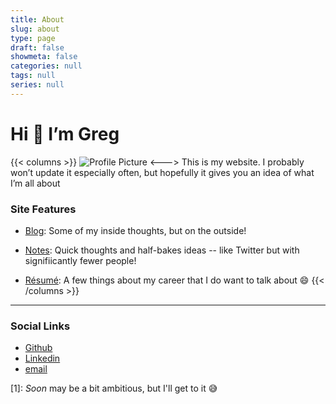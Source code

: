 ```yaml
---
title: About
slug: about
type: page
draft: false
showmeta: false
categories: null
tags: null
series: null
---
```


# Hi 👋 I’m Greg

{{< columns >}}
![Profile Picture](/images/profile-pic.jpg)
<--->
This is my website. I probably won’t update it especially often, but hopefully it gives you an idea of what I’m all about

### Site Features
* [Blog](/posts/): Some of my inside thoughts, but on the outside!

* [Notes](/notes/): Quick thoughts and half-bakes ideas -- like Twitter but with signifiicantly fewer people!

* [Résumé](/documents/resume/): A few things about my career that I do want to talk about 😄
{{< /columns >}}

---

### Social Links

* [Github](https://github.com/gthoma17)
* [Linkedin](https://linkedin.com/in/gatlp9)
* [email](mailto:greg@gregmakes.xyz)

[1]: _Soon_ may be a bit ambitious, but I'll get to it 😅